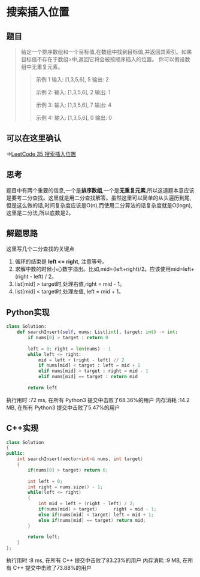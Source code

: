 # 搜索插入位置
## 题目
>给定一个排序数组和一个目标值,在数组中找到目标值,并返回其索引。如果目标值不存在于数组>中,返回它将会被按顺序插入的位置。
>你可以假设数组中无重复元素。
>>示例 1
>>输入: [1,3,5,6], 5
>>输出: 2
>>
>>示例 2:
>>输入: [1,3,5,6], 2
>>输出: 1
>>
>>示例 3:
>>输入: [1,3,5,6], 7
>>输出: 4
>>
>>示例 4:
>>输入: [1,3,5,6], 0
>>输出: 0

## 可以在这里确认
->[LeetCode 35 搜索插入位置](https://leetcode-cn.com/problems/search-insert-position/)

## 思考
题目中有两个重要的信息,一个是**排序数组**,一个是**无重复元素**,所以这道题本意应该是要考二分查找。这里就是用二分查找解答。虽然这里可以简单的从头遍历到尾,但是这么做的话,时间复杂度应该是O(n),而使用二分算法的话复杂度就是O(logn),这里是二分法,所以底数是2。

## 解题思路
这里写几个二分查找的关键点
1. 循环的结束是 **left <= right**, 注意等号。
2. 求解中数的时候小心数字溢出。比如,mid=(left+right)/2。应该使用mid=left+(right - left) / 2。
3. list[mid] > target时,处理右值,right = mid - 1。
4. list[mid] < target时,处理左值, left = mid + 1。

## Python实现
```python
class Solution:
    def searchInsert(self, nums: List[int], target: int) -> int:
        if nums[0] > target : return 0
        
        left = 0; right = len(nums) - 1
        while left <= right:
            mid = left + (right - left) // 2
            if nums[mid] < target : left = mid + 1
            elif nums[mid] > target : right = mid - 1
            elif nums[mid] == target : return mid
            
        return left
```

执行用时 :72 ms, 在所有 Python3 提交中击败了68.36%的用户
内存消耗 :14.2 MB, 在所有 Python3 提交中击败了5.47%的用户

## C++实现
```cpp
class Solution 
{
public:
    int searchInsert(vector<int>& nums, int target) 
    {
        if(nums[0] > target) return 0;
        
        int left = 0;
        int right = nums.size() - 1;
        while(left <= right)
        {
            int mid = left + (right - left) / 2;
            if(nums[mid] > target)      right = mid - 1;
            else if(nums[mid] < target) left = mid + 1;
            else if(nums[mid] == target) return mid;
        }
        
        return left;
    }
};
```

执行用时 :8 ms, 在所有 C++ 提交中击败了83.23%的用户
内存消耗 :9 MB, 在所有 C++ 提交中击败了73.88%的用户